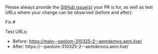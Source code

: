Please always provide the [GitHub issue(s)](../issues) your PR is for, as well as test URLs where your change can be observed (before and after):

Fix #<gh-issue-id>

Test URLs:
- Before: https://main--paolom-310325-2--aemdemos.aem.live/
- After: https://<branch>--paolom-310325-2--aemdemos.aem.live/
